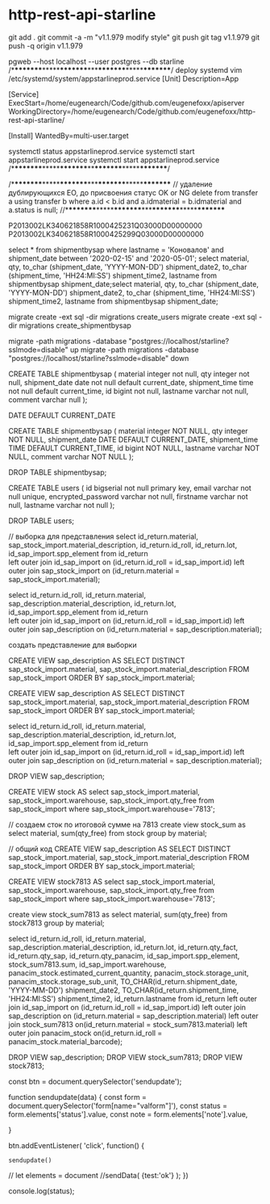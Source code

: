 # http-rest-api-starline

git add .
git commit -a -m "v1.1.979 modify style"
git push
git tag v1.1.979
git push -q origin v1.1.979

pgweb --host localhost --user postgres --db starline
/\***\*\*\*\*\*\*\***\*\*\*\*\***\*\*\*\*\*\*\***\*\*\***\*\*\*\*\*\*\***\*\*\*\*\***\*\*\*\*\*\*\***/
deploy systemd
vim /etc/systemd/system/appstarlineprod.service
[Unit]
Description=App

[Service]
ExecStart=/home/eugenearch/Code/github.com/eugenefoxx/apiserver
WorkingDirectory=/home/eugenearch/Code/github.com/eugenefoxx/http-rest-api-starline/

[Install]
WantedBy=multi-user.target

systemctl status appstarlineprod.service
systemctl start appstarlineprod.service
systemctl start appstarlineprod.service
/\***\*\*\*\*\*\*\***\*\*\*\*\***\*\*\*\*\*\*\***\*\***\*\*\*\*\*\*\***\*\*\*\*\***\*\*\*\*\*\*\***/

/\***\*\*\*\*\*\*\***\*\*\*\*\***\*\*\*\*\*\*\***\*\*\***\*\*\*\*\*\*\***\*\*\*\*\***\*\*\*\*\*\*\***
// удаление дублирующихся ЕО, до присвоения статус OK or NG
delete from transfer a using transfer b where a.id < b.id and a.idmaterial = b.idmaterial
and a.status is null;
//\***\*\*\*\*\*\*\***\*\*\*\*\***\*\*\*\*\*\*\***\*\*\***\*\*\*\*\*\*\***\*\*\*\*\***\*\*\*\*\*\*\***

P2013002LK340621858R1000425231Q03000D00000000
P2013002LK340621858R1000425299Q03000D00000000

select \* from shipmentbysap where lastname = 'Коновалов' and shipment_date between '2020-02-15' and '2020-05-01';
select material, qty, to_char (shipment_date, 'YYYY-MON-DD') shipment_date2, to_char (shipment_time, 'HH24:MI:SS') shipment_time2, lastname from shipmentbysap shipment_date;select material, qty, to_char (shipment_date, 'YYYY-MON-DD') shipment_date2, to_char (shipment_time, 'HH24:MI:SS') shipment_time2, lastname from shipmentbysap shipment_date;

migrate create -ext sql -dir migrations create_users
migrate create -ext sql -dir migrations create_shipmentbysap

migrate -path migrations -database "postgres://localhost/starline?sslmode=disable" up
migrate -path migrations -database "postgres://localhost/starline?sslmode=disable" down

CREATE TABLE shipmentbysap (
material integer not null,
qty integer not null,
shipment_date date not null default current_date,
shipment_time time not null default current_time,
id bigint not null,
lastname varchar not null,
comment varchar null
);

DATE DEFAULT CURRENT_DATE

CREATE TABLE shipmentbysap (
material integer NOT NULL,
qty integer NOT NULL,
shipment_date DATE DEFAULT CURRENT_DATE,
shipment_time TIME DEFAULT CURRENT_TIME,
id bigint NOT NULL,
lastname varchar NOT NULL,
comment varchar NOT NULL
);

DROP TABLE shipmentbysap;

CREATE TABLE users (
id bigserial not null primary key,
email varchar not null unique,
encrypted_password varchar not null,
firstname varchar not null,
lastname varchar not null
);

DROP TABLE users;

// выборка для представления
select id_return.material, sap_stock_import.material_description, id_return.id_roll, id_return.lot, id_sap_import.spp_element
from id_return  
left outer join id_sap_import on (id_return.id_roll = id_sap_import.id)
left outer join sap_stock_import on (id_return.material = sap_stock_import.material);

select id_return.id_roll, id_return.material, sap_description.material_description, id_return.lot, id_sap_import.spp_element
from id_return  
left outer join id_sap_import on (id_return.id_roll = id_sap_import.id)
left outer join sap_description on (id_return.material = sap_description.material);

создать представление для выборки

CREATE VIEW sap_description AS
SELECT DISTINCT sap_stock_import.material,
sap_stock_import.material_description
FROM sap_stock_import
ORDER BY sap_stock_import.material;

CREATE VIEW sap_description AS
SELECT DISTINCT sap_stock_import.material,
sap_stock_import.material_description
FROM sap_stock_import
ORDER BY sap_stock_import.material;

select id_return.id_roll, id_return.material, sap_description.material_description, id_return.lot, id_sap_import.spp_element
from id_return  
left outer join id_sap_import on (id_return.id_roll = id_sap_import.id)
left outer join sap_description on (id_return.material = sap_description.material);

DROP VIEW sap_description;

CREATE VIEW stock AS
select sap_stock_import.material, sap_stock_import.warehouse, sap_stock_import.qty_free
from sap_stock_import
where sap_stock_import.warehouse='7813';

// создаем сток по итоговой сумме на 7813
create view stock_sum as
select material, sum(qty_free)
from stock
group by material;

// общий код
CREATE VIEW sap_description AS
SELECT DISTINCT sap_stock_import.material,
sap_stock_import.material_description
FROM sap_stock_import
ORDER BY sap_stock_import.material;

CREATE VIEW stock7813 AS
select sap_stock_import.material, sap_stock_import.warehouse, sap_stock_import.qty_free
from sap_stock_import
where sap_stock_import.warehouse='7813';

create view stock_sum7813 as
select material, sum(qty_free)
from stock7813
group by material;

select id_return.id_roll, id_return.material, sap_description.material_description, id_return.lot,
id_return.qty_fact, id_return.qty_sap, id_return.qty_panacim,
id_sap_import.spp_element, stock_sum7813.sum, id_sap_import.warehouse,
panacim_stock.estimated_current_quantity, panacim_stock.storage_unit, panacim_stock.storage_sub_unit, TO_CHAR(id_return.shipment_date, 'YYYY-MM-DD') shipment_date2,
TO_CHAR(id_return.shipment_time, 'HH24:MI:SS') shipment_time2, id_return.lastname
from id_return
left outer join id_sap_import on (id_return.id_roll = id_sap_import.id)
left outer join sap_description on (id_return.material = sap_description.material)
left outer join stock_sum7813 on(id_return.material = stock_sum7813.material)
left outer join panacim_stock on(id_return.id_roll = panacim_stock.material_barcode);

DROP VIEW sap_description;
DROP VIEW stock_sum7813;
DROP VIEW stock7813;

const btn = document.querySelector('sendupdate');

function sendupdate(data) {
const form = document.querySelector('form[name="valform"]'),
const status = form.elements['status'].value,
const note = form.elements['note'].value,

}

btn.addEventListener( 'click', function() {

    sendupdate()

// let elements = document
//sendData( {test:'ok'} );
})

console.log(status);
